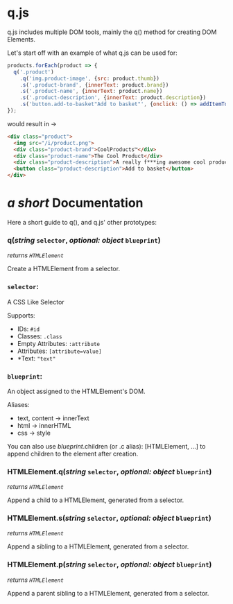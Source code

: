 # q.js

q.js includes multiple DOM tools, mainly the q() method for creating DOM Elements.

Let's start off with an example of what q.js can be used for:

```js
products.forEach(product => {
  q('.product')
    .q('img.product-image', {src: product.thumb})
    .s('.product-brand', {innerText: product.brand})
    .s('.product-name', {innerText: product.name})
    .s('.product-description', {innerText: product.description})
    .s('button.add-to-basket"Add to basket"', {onclick: () => addItemToBasket(product.itemId)});
});
```

would result in ->

```html
<div class="product">
  <img src="/i/product.png">
  <div class="product-brand">CoolProducts™</div>
  <div class="product-name">The Cool Product</div>
  <div class="product-description">A really f***ing awesome cool product</div>
  <button class="product-description">Add to basket</button>
</div>
```

# *a short* Documentation

Here a short guide to q(), and q.js' other prototypes:

### q(*string* `selector`, *optional: object* `blueprint`)

*returns `HTMLElement`*

Create a HTMLElement from a selector.

### `selector`:

A CSS Like Selector

Supports:
- IDs: `#id`
- Classes: `.class`
- Empty Attributes: `:attribute`
- Attributes: `[attribute=value]`
- *Text: `"text"`

### `blueprint`:

An object assigned to the HTMLElement's DOM.

Aliases:
- text, content -> innerText
- html -> innerHTML
- css -> style

You can also use *blueprint*.children (or .c alias): [HTMLElement, ...] to append children to the element after creation.

### HTMLElement.q(*string* `selector`, *optional: object* `blueprint`)

*returns `HTMLElement`*

Append a child to a HTMLElement, generated from a selector.

### HTMLElement.s(*string* `selector`, *optional: object* `blueprint`)

*returns `HTMLElement`*

Append a sibling to a HTMLElement, generated from a selector.

### HTMLElement.p(*string* `selector`, *optional: object* `blueprint`)

*returns `HTMLElement`*

Append a parent sibling to a HTMLElement, generated from a selector.